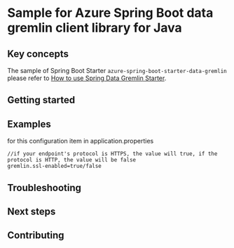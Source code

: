 # Sample for Azure Spring Boot data gremlin client library for Java

## Key concepts
The sample of Spring Boot Starter `azure-spring-boot-starter-data-gremlin` please refer to
[How to use Spring Data Gremlin Starter](https://docs.microsoft.com/java/azure/spring-framework/configure-spring-data-gremlin-java-app-with-cosmos-db?view=azure-java-stable).

## Getting started

## Examples
for this configuration item in application.properties
```
//if your endpoint's protocol is HTTPS, the value will true, if the protocol is HTTP, the value will be false
gremlin.ssl-enabled=true/false
```
## Troubleshooting
## Next steps
## Contributing
